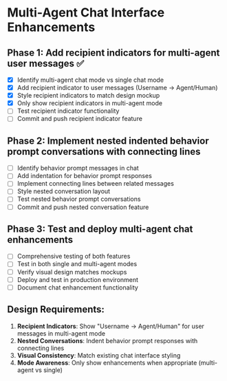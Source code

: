 # Multi-Agent Chat Interface Enhancements

## Phase 1: Add recipient indicators for multi-agent user messages ✅
- [x] Identify multi-agent chat mode vs single chat mode
- [x] Add recipient indicator to user messages (Username → Agent/Human)
- [x] Style recipient indicators to match design mockup
- [x] Only show recipient indicators in multi-agent mode
- [ ] Test recipient indicator functionality
- [ ] Commit and push recipient indicator feature

## Phase 2: Implement nested indented behavior prompt conversations with connecting lines
- [ ] Identify behavior prompt messages in chat
- [ ] Add indentation for behavior prompt responses
- [ ] Implement connecting lines between related messages
- [ ] Style nested conversation layout
- [ ] Test nested behavior prompt conversations
- [ ] Commit and push nested conversation feature

## Phase 3: Test and deploy multi-agent chat enhancements
- [ ] Comprehensive testing of both features
- [ ] Test in both single and multi-agent modes
- [ ] Verify visual design matches mockups
- [ ] Deploy and test in production environment
- [ ] Document chat enhancement functionality

## Design Requirements:
1. **Recipient Indicators**: Show "Username → Agent/Human" for user messages in multi-agent mode
2. **Nested Conversations**: Indent behavior prompt responses with connecting lines
3. **Visual Consistency**: Match existing chat interface styling
4. **Mode Awareness**: Only show enhancements when appropriate (multi-agent vs single)

